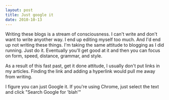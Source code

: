 ```yaml
---
layout: post
title: Just google it
date: 2010-10-13
---
```


Writing these blogs is a stream of consciousness.  I can't write and don't want to write anyother way.  I end up editing myself too much. And I'd end up not writing these things.  I'm taking the same attitude to blogging as I did running.  Just do it.  Eventually you'll get good at it and then you can focus on form, speed, distance, grammar, and style.

As a result of this fast past, get it done attitude, I usually don't put links in my articles.  Finding the link and adding a hyperlink would pull me away from writing.

I figure you can just Google it.  If you're using Chrome, just select the text and click "Search Google for 'blah'"